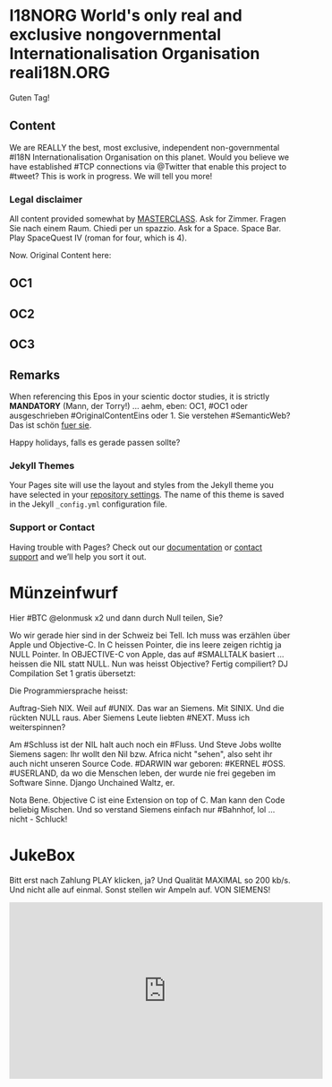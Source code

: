 # I18NORG World's only real and exclusive nongovernmental Internationalisation Organisation reali18N.ORG

Guten Tag!

## Content 

We are REALLY the best, most exclusive, independent non-governmental #I18N 
Internationalisation Organisation on this planet. Would you believe we
have established #TCP connections via @Twitter that enable this project
to #tweet? This is work in progress. We will tell you more!

### Legal disclaimer 

All content provided somewhat by [MASTERCLASS](https://masterclass.com).
Ask for Zimmer.
Fragen Sie nach einem Raum.
Chiedi per un spazzio.
Ask for a Space.
Space Bar.
Play SpaceQuest IV (roman for four, which is 4).

Now. Original Content here:

## OC1

## OC2

## OC3

## Remarks

When referencing this Epos in your scientic doctor studies,
it is strictly **MANDATORY** (Mann, der Torry!) ... aehm,
eben: OC1, #OC1 oder ausgeschrieben #OriginalContentEins oder 1.
Sie verstehen #SemanticWeb? Das ist schön [fuer sie](fuersie.de).

Happy holidays, falls es gerade passen sollte?

### Jekyll Themes

Your Pages site will use the layout and styles from the Jekyll theme you have selected in your [repository settings](https://github.com/schnoddelbotz/I18N/settings/pages). The name of this theme is saved in the Jekyll `_config.yml` configuration file.

### Support or Contact

Having trouble with Pages? Check out our [documentation](https://docs.github.com/categories/github-pages-basics/) or [contact support](https://support.github.com/contact) and we’ll help you sort it out.

# Münzeinfwurf

Hier #BTC @elonmusk x2 und dann durch Null teilen, Sie?

Wo wir gerade hier sind in der Schweiz bei Tell.
Ich muss was erzählen über Apple und Objective-C.
In C heissen Pointer, die ins leere zeigen richtig ja NULL Pointer.
In OBJECTIVE-C von Apple, das auf #SMALLTALK basiert ...
heissen die NIL statt NULL. Nun was heisst Objective?
Fertig compiliert? DJ Compilation Set 1 gratis übersetzt:

Die Programmiersprache heisst:

Auftrag-Sieh NIX. Weil auf #UNIX.
Das war an Siemens. Mit SINIX. Und die rückten NULL raus.
Aber Siemens Leute liebten #NEXT. Muss ich weiterspinnen?

Am #Schluss ist der NIL halt auch noch ein #Fluss.
Und Steve Jobs wollte Siemens sagen:
Ihr wollt den Nil bzw. Africa nicht "sehen",
also seht ihr auch nicht unseren Source Code.
#DARWIN war geboren: #KERNEL #OSS.
#USERLAND, da wo die Menschen leben, der wurde nie frei gegeben im Software Sinne.
Django Unchained Waltz, er.

Nota Bene. Objective C ist eine Extension on top of C.
Man kann den Code beliebig Mischen.
Und so verstand Siemens einfach nur #Bahnhof, lol ... nicht - Schluck!

# JukeBox 

Bitt erst nach Zahlung PLAY klicken, ja? Und Qualität MAXIMAL so 200 kb/s.
Und nicht alle auf einmal. Sonst stellen wir Ampeln auf. VON SIEMENS!

<iframe width="560" height="315" src="https://www.youtube.com/embed/aUr88UhVlaY" title="YouTube video player" frameborder="0" allow="accelerometer; autoplay; clipboard-write; encrypted-media; gyroscope; picture-in-picture" allowfullscreen></iframe>
